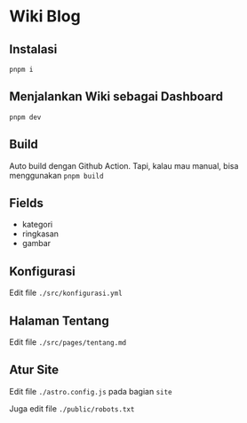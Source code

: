 # Wiki Blog

## Instalasi

`pnpm i`

## Menjalankan Wiki sebagai Dashboard

`pnpm dev`

## Build

Auto build dengan Github Action. Tapi, kalau mau manual, bisa menggunakan `pnpm build`

## Fields

- kategori
- ringkasan
- gambar

## Konfigurasi

Edit file `./src/konfigurasi.yml`

## Halaman Tentang

Edit file `./src/pages/tentang.md`

## Atur Site

Edit file `./astro.config.js` pada bagian `site`

Juga edit file `./public/robots.txt`